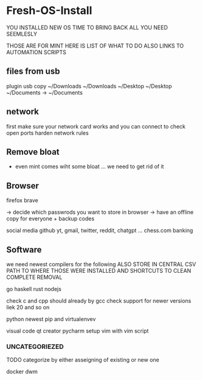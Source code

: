 # Fresh-OS-Install

YOU INSTALLED NEW OS
TIME TO BRING BACK ALL YOU NEED SEEMLESLY

THOSE ARE FOR MINT
HERE IS LIST OF WHAT TO DO ALSO LINKS TO AUTOMATION SCRIPTS

## files from usb

plugin usb
copy ~/Downloads ~/Downloads
~/Desktop ~/Desktop
~/Documents -> ~/Documents

## network

first make sure your network card works and you can  connect to 
check open ports
harden network rules

## Remove bloat

- even mint comes wiht some bloat ... we need to get rid of it

## Browser

firefox
brave

-> decide which passwrods you want to store in browser
-> have an offline copy for everyone + backup codes

social media
github
yt, gmail, twitter, reddit, chatgpt ...
chess.com
banking

## Software

we need newest compilers for the following
ALSO STORE IN CENTRAL CSV PATH TO WHERE THOSE WERE INSTALLED AND SHORTCUTS TO CLEAN COMPLETE REMOVAL 

go
haskell
rust
nodejs

check c and cpp should already by gcc
check support for newer versions liek 20 and so on

python newest pip and virtualenvev

visual code
qt creator
pycharm
setup vim with vim script

### UNCATEGORIEZED

TODO categorize by either asseigning of existing or new one

docker
dwm

